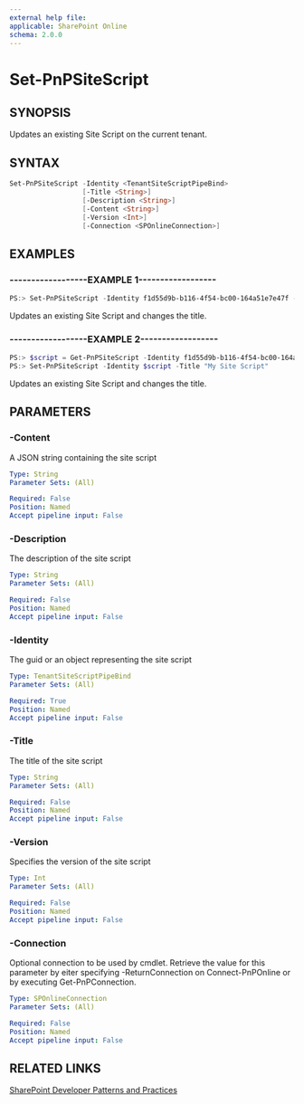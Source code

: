 ```yaml
---
external help file:
applicable: SharePoint Online
schema: 2.0.0
---
```

# Set-PnPSiteScript

## SYNOPSIS
Updates an existing Site Script on the current tenant.

## SYNTAX 

```powershell
Set-PnPSiteScript -Identity <TenantSiteScriptPipeBind>
                  [-Title <String>]
                  [-Description <String>]
                  [-Content <String>]
                  [-Version <Int>]
                  [-Connection <SPOnlineConnection>]
```

## EXAMPLES

### ------------------EXAMPLE 1------------------
```powershell
PS:> Set-PnPSiteScript -Identity f1d55d9b-b116-4f54-bc00-164a51e7e47f -Title "My Site Script"
```

Updates an existing Site Script and changes the title.

### ------------------EXAMPLE 2------------------
```powershell
PS:> $script = Get-PnPSiteScript -Identity f1d55d9b-b116-4f54-bc00-164a51e7e47f 
PS:> Set-PnPSiteScript -Identity $script -Title "My Site Script"
```

Updates an existing Site Script and changes the title.

## PARAMETERS

### -Content
A JSON string containing the site script

```yaml
Type: String
Parameter Sets: (All)

Required: False
Position: Named
Accept pipeline input: False
```

### -Description
The description of the site script

```yaml
Type: String
Parameter Sets: (All)

Required: False
Position: Named
Accept pipeline input: False
```

### -Identity
The guid or an object representing the site script

```yaml
Type: TenantSiteScriptPipeBind
Parameter Sets: (All)

Required: True
Position: Named
Accept pipeline input: False
```

### -Title
The title of the site script

```yaml
Type: String
Parameter Sets: (All)

Required: False
Position: Named
Accept pipeline input: False
```

### -Version
Specifies the version of the site script

```yaml
Type: Int
Parameter Sets: (All)

Required: False
Position: Named
Accept pipeline input: False
```

### -Connection
Optional connection to be used by cmdlet. Retrieve the value for this parameter by eiter specifying -ReturnConnection on Connect-PnPOnline or by executing Get-PnPConnection.

```yaml
Type: SPOnlineConnection
Parameter Sets: (All)

Required: False
Position: Named
Accept pipeline input: False
```

## RELATED LINKS

[SharePoint Developer Patterns and Practices](http://aka.ms/sppnp)